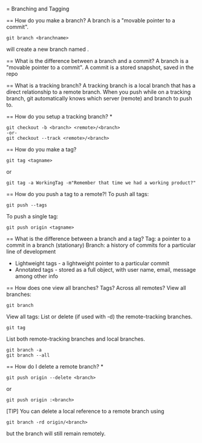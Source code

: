 = Branching and Tagging

== How do you make a branch?
A branch is a "movable pointer to a commit".

```
git branch <branchname>
```
will create a new branch named <branchname>.

== What is the difference between a branch and a commit?
A branch is a "movable pointer to a commit". A commit is a stored snapshot, saved in the repo 

== What is a tracking branch?
A tracking branch is a local branch that has a direct relationship to a remote branch. When you push while on a tracking branch, git automatically knows which server (remote) and branch to push to.

== How do you setup a tracking branch? *
```
git checkout -b <branch> <remote>/<branch>
-or-
git checkout --track <remote>/<branch>
```

== How do you make a tag?
```
git tag <tagname>
```
or
```
git tag -a WorkingTag -m"Remember that time we had a working product?"
```

== How do you push a tag to a remote?!
To push all tags:
```
git push --tags
```

To push a single tag:
```
git push origin <tagname>
```

== What is the difference between a branch and a tag?
Tag: a pointer to a commit in a branch (stationary)
Branch: a history of commits for a particular line of development

* Lightweight tags - a lightweight pointer to a particular commit
* Annotated tags - stored as a full object, with user name, email, message among other info

== How does one view all branches? Tags? Across all remotes?
View all branches:
```
git branch
```

View all tags:
List or delete (if used with -d) the remote-tracking branches.
```
git tag
```

List both remote-tracking branches and local branches.
```
git branch -a
git branch --all
```

== How do I delete a remote branch? *
```
git push origin --delete <branch>
```
or
```
git push origin :<branch>
```
[TIP]
You can delete a local reference to a remote branch using 
```
git branch -rd origin/<branch>
```
but the branch will still remain remotely.
